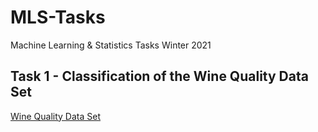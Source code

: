 # MLS-Tasks
Machine Learning &amp; Statistics Tasks Winter 2021

## Task 1 - Classification of the Wine Quality Data Set
[Wine Quality Data Set](https://archive.ics.uci.edu/ml/datasets/Wine+Quality)


